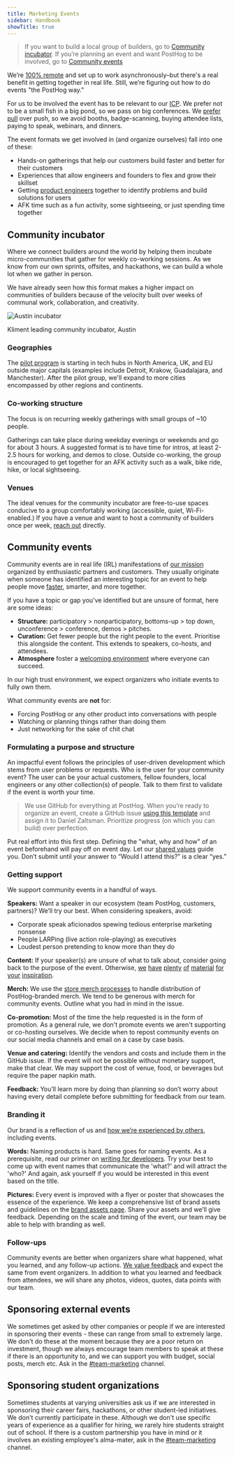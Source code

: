 ```yaml
---
title: Marketing Events
sidebar: Handbook
showTitle: true
---
```


> If you want to build a local group of builders, go to [Community incubator](#community-incubator). If you’re planning an event and want PostHog to be involved, go to [Community events](#community-events)

We’re [100% remote](/handbook/company/culture) and set up to work asynchronously–but there's a real benefit in getting together in real life. Still, we’re figuring out how to do events "the PostHog way."

For us to be involved the event has to be relevant to our [ICP](/handbook/who-we-are-building-for). We prefer not to be a small fish in a big pond, so we pass on big conferences. We [prefer pull](/handbook/growth/marketing#2-pull-dont-push) over push, so we avoid booths, badge-scanning, buying attendee lists, paying to speak, webinars, and dinners.

The event formats we get involved in (and organize ourselves) fall into one of these:

-   Hands-on gatherings that help our customers build faster and better for their customers
-   Experiences that allow engineers and founders to flex and grow their skillset
-   Getting [product engineers](/blog/what-is-a-product-engineer) together to identify problems and build solutions for users
-   AFK time such as a fun activity, some sightseeing, or just spending time together

## Community incubator

Where we connect builders around the world by helping them incubate micro-communities that gather for weekly co-working sessions. As we know from our own sprints, offsites, and hackathons, we can build a whole lot when we gather in person.

We have already seen how this format makes a higher impact on communities of builders because of the velocity built over weeks of communal work, collaboration, and creativity.

![Austin incubator](https://res.cloudinary.com/dmukukwp6/image/upload/Austin_community_incubator_photo_1049a2853e.png)

<Caption>Kliment leading community incubator, Austin</Caption>

### Geographies

The [pilot program](/community-incubator) is starting in tech hubs in North America, UK, and EU outside major capitals (examples include Detroit, Krakow, Guadalajara, and Manchester). After the pilot group, we'll expand to more cities encompassed by other regions and continents.

### Co-working structure

The focus is on recurring weekly gatherings with small groups of ~10 people.

Gatherings can take place during weekday evenings or weekends and go for about 3 hours. A suggested format is to have time for intros, at least 2-2.5 hours for working, and demos to close. Outside co-working, the group is encouraged to get together for an AFK activity such as a walk, bike ride, hike, or local sightseeing.

### Venues

The ideal venues for the community incubator are free-to-use spaces conducive to a group comfortably working (accessible, quiet, Wi-Fi-enabled.) If you have a venue and want to host a community of builders once per week, [reach out](mailto:daniel.z@posthog.com) directly.

## Community events

Community events are in real life (IRL) manifestations of [our mission](/handbook/why-does-posthog-exist#our-mission) organized by enthusiastic partners and customers. They usually originate when someone has identified an interesting topic for an event to help people move [faster](/newsletter/this-is-why-youre-not-shipping), smarter, and more together.

If you have a topic or gap you've identified but are unsure of format, here are some ideas:

-   **Structure:** participatory > nonparticipatory, bottoms-up > top down, unconference > conference, demos > pitches.
-   **Curation:** Get fewer people but the right people to the event. Prioritise this alongside the content. This extends to speakers, co-hosts, and attendees.
-   **Atmosphere** foster a [welcoming environment](/handbook/company/grown-ups#things-we-do-to-create-a-welcoming-environment) where everyone can succeed.

In our high trust environment, we expect organizers who initiate events to fully own them.

What community events are **not** for:

-   Forcing PostHog or any other product into conversations with people
-   Watching or planning things rather than doing them
-   Just networking for the sake of chit chat

### Formulating a purpose and structure

An impactful event follows the principles of user-driven development which stems from user problems or requests. Who is the user for your community event? The user can be your actual customers, fellow founders, local engineers or any other collection(s) of people. Talk to them first to validate if the event is worth your time.

> We use GitHub for everything at PostHog. When you’re ready to organize an event, create a GitHub issue [using this template](https://github.com/PostHog/meta/issues/new?template=event-plan.md) and assign it to Daniel Zaltsman. Prioritize progress (on which you can build) over perfection.

Put real effort into this first step. Defining the "what, why and how" of an event beforehand will pay off on event day. Let our [shared values](/handbook/values) guide you. Don’t submit until your answer to “Would I attend this?” is a clear “yes.”

### Getting support

We support community events in a handful of ways.

**Speakers:** Want a speaker in our ecosystem (team PostHog, customers, partners)? We’ll try our best. When considering speakers, avoid:

-   Corporate speak aficionados spewing tedious enterprise marketing nonsense
-   People LARPing (live action role-playing) as executives
-   Loudest person pretending to know more than they do

**Content:** If your speaker(s) are unsure of what to talk about, consider going back to the purpose of the event. Otherwise, [we](founders) [have](founders/product-market-fit-game) [plenty](handbook) [of](about) [material](https://newsletter.posthog.com/) [for](https://www.youtube.com/channel/UCn4mJ4kK5KVSvozJre645LA) [your](questions) [inspiration](docs).

**Merch:** We use the [store merch processes](/handbook/company/merch-store) to handle distribution of PostHog-branded merch. We tend to be generous with merch for community events. Outline what you had in mind in the issue.

**Co-promotion:** Most of the time the help requested is in the form of promotion. As a general rule, we don't promote events we aren't supporting or co-hosting ourselves. We decide when to repost community events on our social media channels and email on a case by case basis.

**Venue and catering:** Identify the vendors and costs and include them in the GitHub issue. If the event will not be possible without monetary support, make that clear. We may support the cost of venue, food, or beverages but require the paper napkin math.

**Feedback:** You’ll learn more by doing than planning so don’t worry about having every detail complete before submitting for feedback from our team.

### Branding it

Our brand is a reflection of us and [how we’re experienced by others](/blog/brand), including events.

**Words:** Naming products is hard. Same goes for naming events. As a prerequisite, read our primer on [writing for developers](/founders/writing-for-developers). Try your best to come up with event names that communicate the 'what?' and will attract the 'who?' And again, ask yourself if you would be interested in this event based on the title.

**Pictures:** Every event is improved with a flyer or poster that showcases the essence of the experience. We keep a comprehensive list of brand assets and guidelines on the [brand assets page](/handbook/company/brand-assets). Share your assets and we’ll give feedback. Depending on the scale and timing of the event, our team may be able to help with branding as well.

### Follow-ups

Community events are better when organizers share what happened, what you learned, and any follow-up actions. [We value feedback](/handbook/people/feedback) and expect the same from event organizers. In addition to what you learned and feedback from attendees, we will share any photos, videos, quotes, data points with our team.

## Sponsoring external events

We sometimes get asked by other companies or people if we are interested in sponsoring their events - these can range from small to extremely large. We don't do these at the moment because they are a poor return on investment, though we always encourage team members to speak at these if there is an opportunity to, and we can support you with budget, social posts, merch etc. Ask in the [#team-marketing](https://posthog.slack.com/archives/C01V9AT7DK4) channel.

## Sponsoring student organizations

Sometimes students at varying universities ask us if we are interested in sponsoring their career fairs, hackathons, or other student-led initiatives. We don't currently participate in these. Although we don't use specific years of experience as a qualifier for hiring, we rarely hire students straight out of school. If there is a custom partnership you have in mind or it involves an existing employee's alma-mater, ask in the [#team-marketing](https://posthog.slack.com/archives/C01V9AT7DK4) channel.
